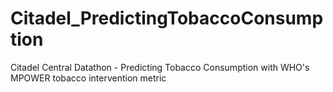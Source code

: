 # Citadel_PredictingTobaccoConsumption
Citadel Central Datathon - Predicting Tobacco Consumption with WHO's MPOWER tobacco intervention metric
